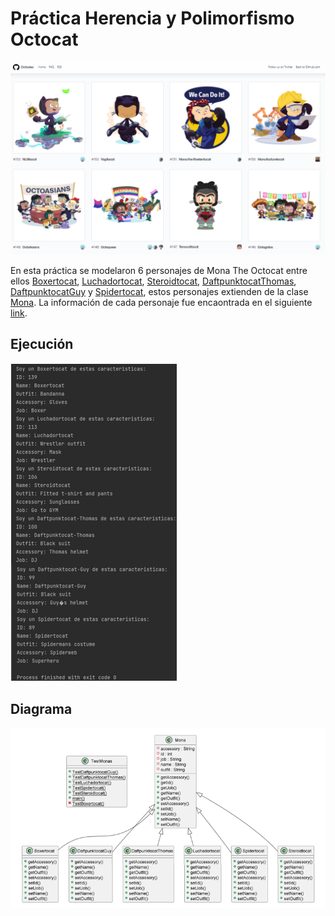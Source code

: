# Práctica Herencia y Polimorfismo Octocat
![mona-wall](/2-Mona/Diagrama/wall-mona.png)

En esta práctica se modelaron 6 personajes de Mona The Octocat entre ellos [Boxertocat](/2-Mona/src/Boxertocat.java), [Luchadortocat](/2-Mona/src/Luchadortocat.java), 
[Steroidtocat](/2-Mona/src/Steroidtocat.java), [DaftpunktocatThomas](/2-Mona/src/DaftpunktocatThomas.java), [DaftpunktocatGuy](/2-Mona/src/DaftpunktocatGuy.java) y
[Spidertocat](/2-Mona/src/Spidertocat.java), estos personajes extienden de la clase [Mona](/2-Mona/src/Mona.java).
La información de cada personaje fue encaontrada en el siguiente [link](https://octodex.github.com/).


## Ejecución
![Mona-ejecucion](/2-Mona/Diagrama/mona-ejecucion.png)

## Diagrama
![TMona-diagrama](/2-Mona/Diagrama/Diagrama.png)
